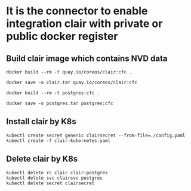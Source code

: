 # It is the connector to enable integration clair with private or public docker register


## Build clair image which contains NVD data

```
docker build --rm -t quay.io/coreos/clair:cfc .

docker save -o clair.tar quay.io/coreos/clair:cfc

docker build --rm -t postgres:cfc .

docker save -o postgres.tar postgres:cfc

```
## Install clair by K8s

```
kubectl create secret generic clairsecret --from-file=./config.yaml
kubectl create -f clair-kubernetes.yaml
```

## Delete clair by K8s

```
kubectl delete rc clair clair-postgres
kubectl delete svc clairsvc postgres 
kubectl delete secret clairsecret 
```


